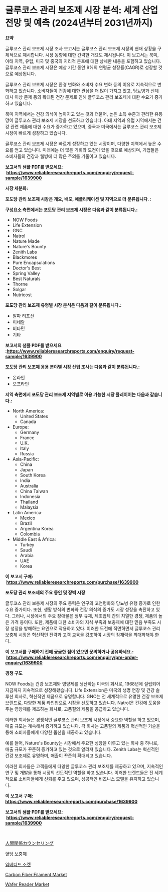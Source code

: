 <p><h1>글루코스 관리 보조제 시장 분석: 세계 산업 전망 및 예측 (2024년부터 2031년까지)</h1></p><p><strong>요약</strong></p>
<p><p>글루코스 관리 보조제 시장 조사 보고서는 글루코스 관리 보조제 시장의 현재 상황을 구체적으로 제시합니다. 시장 동향에 대한 간략한 개요도 제시됩니다. 이 보고서는 북미, 아태 지역, 유럽, 미국 및 중국의 지리적 분포에 대한 상세한 내용을 포함하고 있습니다. 글루코스 관리 보조제 시장은 예상 기간 동안 9%의 연평균 성장률(CAGR)로 성장할 것으로 예상됩니다.</p><p>글루코스 관리 보조제 시장은 환경 변화와 소비자 수요 변화 등의 이유로 지속적으로 변화하고 있습니다. 소비자들이 건강에 대한 관심을 더 많이 가지고 있고, 당뇨병과 신체 대사 이상 문제 등의 확대된 건강 문제로 인해 글루코스 관리 보조제에 대한 수요가 증가하고 있습니다.</p><p>북미 지역에서는 건강 의식이 높아지고 있는 것과 더불어, 높은 소득 수준과 편리한 유통망이 글루코스 관리 보조제 시장을 선도하고 있습니다. 아태 지역과 유럽 지역에서는 건강 관련 제품에 대한 수요가 증가하고 있으며, 중국과 미국에서는 글루코스 관리 보조제 시장이 빠르게 성장하고 있습니다.</p><p>글루코스 관리 보조제 시장은 빠르게 성장하고 있는 시장이며, 다양한 지역에서 높은 수요를 얻고 있습니다. 미래에는 더 많은 기회와 도전이 있을 것으로 예상되며, 기업들은 소비자들의 건강과 웰빙에 더 많은 주의를 기울이고 있습니다.</p></p>
<p><strong>보고서의 샘플 PDF를 받으세요: &nbsp;<a href="https://www.reliableresearchreports.com/enquiry/request-sample/1639900">https://www.reliableresearchreports.com/enquiry/request-sample/1639900</a></strong></p>
<p><strong>시장 세분화:</strong></p>
<p><strong> 포도당 관리 보조제 시장은 개요, 배포, 애플리케이션 및 지역으로 더 분류됩니다. :</strong></p>
<p><strong>구성요소 측면에서는 포도당 관리 보조제 시장은 다음과 같이 분류됩니다.:</strong></p>
<p><ul><li>NOW Foods</li><li>Life Extension</li><li>GNC</li><li>Natrol</li><li>Nature Made</li><li>Nature's Bounty</li><li>Zenith Labs</li><li>Blackmores</li><li>Pure Encapsulations</li><li>Doctor's Best</li><li>Spring Valley</li><li>Best Naturals</li><li>Thorne</li><li>Solgar</li><li>Nutricost</li></ul></p>
<p><strong> 포도당 관리 보조제 유형별 시장 분석은 다음과 같이 분류됩니다.:</strong></p>
<p><ul><li>알파 리포산</li><li>미네랄</li><li>비타민</li><li>기타</li></ul></p>
<p><strong>보고서의 샘플 PDF를 받으세요 :<a href="https://www.reliableresearchreports.com/enquiry/request-sample/1639900">https://www.reliableresearchreports.com/enquiry/request-sample/1639900</a></strong></p>
<p><strong> 포도당 관리 보조제 응용 분야별 시장 산업 조사는 다음과 같이 분류됩니다.:</strong></p>
<p><ul><li>온라인</li><li>오프라인</li></ul></p>
<p><strong>지역 측면에서 포도당 관리 보조제 지역별로 이용 가능한 시장 플레이어는 다음과 같습니다.:</strong></p>
<p><ul>
    <li>
        North America:
        <ul>
            <li>United States</li>
            <li>Canada</li>
        </ul>
    </li>
    <li>
        Europe:
        <ul>
            <li>Germany</li>
            <li>France</li>
            <li>U.K.</li>
            <li>Italy</li>
            <li>Russia</li>
        </ul>
    </li>
    <li>
        Asia-Pacific:
        <ul>
            <li>China</li>
            <li>Japan</li>
            <li>South Korea</li>
            <li>India</li>
            <li>Australia</li>
            <li>China Taiwan</li>
            <li>Indonesia</li>
            <li>Thailand</li>
            <li>Malaysia</li>
        </ul>
    </li>
    <li>
        Latin America:
        <ul>
            <li>Mexico</li>
            <li>Brazil</li>
            <li>Argentina Korea</li>
            <li>Colombia</li>
        </ul>
    </li>
    <li>
        Middle East & Africa:
        <ul>
            <li>Turkey</li>
            <li>Saudi</li>
            <li>Arabia</li>
            <li>UAE</li>
            <li>Korea</li>
        </ul>
    </li>
    </ul></p>
<p><strong>이 보고서 구매: &nbsp;<a href="https://www.reliableresearchreports.com/purchase/1639900">https://www.reliableresearchreports.com/purchase/1639900</a></strong></p>
<p><strong>포도당 관리 보조제의 주요 동인 및 장벽 시장</strong></p>
<p><p>글루코스 관리 보충제 시장의 주요 동력은 인구의 고연령화와 당뇨병 유행 증가로 인한 수요 증가이다. 또한, 생활 방식의 변화와 건강 의식의 증가도 시장 성장을 촉진하고 있다. 그러나, 시장에서의 주요 장애물은 정부 규제, 제조업체 간의 치열한 경쟁, 제품의 높은 가격 등이다. 또한, 제품에 대한 소비자의 지식 부족과 보충제에 대한 믿음 부족도 시장 성장을 방해하는 요인으로 작용하고 있다. 이러한 도전에 직면하면서 글루코스 관리 보충제 시장은 혁신적인 전략과 고객 교육을 강조하여 시장의 잠재력을 최대화해야 한다.</p></p>
<p><strong>이 보고서를 구매하기 전에 궁금한 점이 있으면 문의하거나 공유하세요.: &nbsp;<a href="https://www.reliableresearchreports.com/enquiry/pre-order-enquiry/1639900">https://www.reliableresearchreports.com/enquiry/pre-order-enquiry/1639900</a></strong></p>
<p><strong>경쟁 구도</strong></p>
<p><p>NOW Foods는 건강 보조제와 영양제를 생산하는 미국의 회사로, 1968년에 설립되어 지금까지 지속적으로 성장해왔습니다. Life Extension은 미국의 생명 연장 및 건강 솔루션 회사로, 혁신적인 제품으로 유명합니다. GNC는 전 세계적으로 유명한 건강 보조제 브랜드로, 다양한 제품 라인업으로 시장을 선도하고 있습니다. Natrol은 건강에 도움을 주는 영양제를 제조하는 회사로, 고품질의 제품을 공급하고 있습니다.</p><p>이러한 회사들은 경쟁적인 글루코스 관리 보조제 시장에서 중요한 역할을 하고 있으며, 매출 규모는 계속해서 증가하고 있습니다. 각 회사는 고품질의 제품과 혁신적인 기술을 통해 소비자들에게 다양한 옵션을 제공하고 있습니다.</p><p>예를 들어, Nature's Bounty는 시장에서 주요한 성장을 이루고 있는 회사 중 하나로, 매출 규모가 꾸준히 증가하고 있는 것으로 알려져 있습니다. Zenith Labs는 혁신적인 건강 보조제로 유명하며, 매출이 꾸준히 확대되고 있습니다.</p><p>이러한 회사들은 고객들에게 다양한 글루코스 관리 보조제를 제공하고 있으며, 지속적인 연구 및 개발을 통해 시장의 선도적인 역할을 하고 있습니다. 이러한 브랜드들은 전 세계적으로 소비자들에게 신뢰를 주고 있으며, 성공적인 비즈니스 모델을 유지하고 있습니다.</p></p>
<p><strong>이 보고서 구매: &nbsp; <a href="https://www.reliableresearchreports.com/purchase/1639900">https://www.reliableresearchreports.com/purchase/1639900</a></strong></p>
<p><strong>보고서의 샘플 PDF를 받으세요: &nbsp;<a href="https://www.reliableresearchreports.com/enquiry/request-sample/1639900">https://www.reliableresearchreports.com/enquiry/request-sample/1639900</a></strong><strong></strong></p>
<p>&nbsp;</p>
<p><p><a href="https://medium.com/@deontestanton2023/%E9%96%A2%E4%BF%82%E3%82%AB%E3%82%A6%E3%83%B3%E3%82%BB%E3%83%AA%E3%83%B3%E3%82%B0%E3%81%AE%E5%B8%82%E5%A0%B4%E8%AA%BF%E6%9F%BB%E5%A0%B1%E5%91%8A%E6%9B%B8-%E3%81%9D%E3%81%AE%E6%AD%B4%E5%8F%B2%E3%81%A82024%E5%B9%B4%E3%81%8B%E3%82%892031%E5%B9%B4%E3%81%BE%E3%81%A7%E3%81%AE%E4%BA%88%E6%B8%AC-ba0a7a94ca03">人間関係カウンセリング</a></p><p><a href="https://github.com/fredrickeglers/Market-Research-Report-List-1/blob/main/89113619485.md">혈당 보충제</a></p><p><a href="https://medium.com/@dadanedu33/2024%EB%85%84%EB%B6%80%ED%84%B0-2031%EB%85%84%EA%B9%8C%EC%A7%80%EC%9D%98-%EC%9E%84%EB%B2%A0%EB%94%94%EB%93%9C-%EC%86%8C%EC%BC%93-%EC%8B%9C%EC%9E%A5-%EB%B6%84%EC%84%9D-%EB%B0%8F-%ED%81%AC%EA%B8%B0-%EC%A0%84%EB%A7%9D-cf41e3c9a4e6">임베디드 소켓</a></p><p><a href="https://confirmed-shield-e13.notion.site/Carbon-Fiber-Filament-Market-Size-2024-2031-Global-Industrial-Analysis-Key-Geographical-Regions--c8a9be2d1fda413b9df5caaa4a46c6fc">Carbon Fiber Filament Market</a></p><p><a href="https://github.com/seekum/Market-Research-Report-List-2/blob/main/wafer-reader-market.md">Wafer Reader Market</a></p></p>